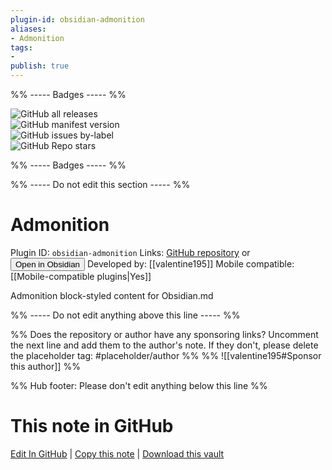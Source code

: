 ```yaml
---
plugin-id: obsidian-admonition
aliases:
- Admonition
tags: 
- 
publish: true
---
```


%% ----- Badges ----- %%

![GitHub all releases](https://img.shields.io/github/downloads/valentine195/obsidian-admonition/total?color=573E7A&logo=github&style=for-the-badge)   
![GitHub manifest version](https://img.shields.io/github/manifest-json/v/valentine195/obsidian-admonition?color=573E7A&logo=github&style=for-the-badge)   
![GitHub issues by-label](https://img.shields.io/github/issues/valentine195/obsidian-admonition/help%20wanted?color=573E7A&logo=github&style=for-the-badge)   
![GitHub Repo stars](https://img.shields.io/github/stars/valentine195/obsidian-admonition?color=573E7A&logo=github&style=for-the-badge)

%% ----- Badges ----- %%

%% ----- Do not edit this section ----- %%

# Admonition

Plugin ID: `obsidian-admonition`
Links: [GitHub repository](https://github.com/valentine195/obsidian-admonition) or [<button id=HH>Open in Obsidian</button>](obsidian://show-plugin?id=obsidian-admonition)
Developed by: [[valentine195]]
Mobile compatible: [[Mobile-compatible plugins|Yes]]

Admonition block-styled content for Obsidian.md

%% ----- Do not edit anything above this line ----- %% 

%% Does the repository or author have any sponsoring links? Uncomment the next line and add them to the author's note. If they don't, please delete the placeholder tag: #placeholder/author %%
%% ![[valentine195#Sponsor this author]] %%

%% Hub footer: Please don't edit anything below this line %%

# This note in GitHub

<span class="git-footer">[Edit In GitHub](https://github.dev/obsidian-community/obsidian-hub/blob/main/02%20-%20Community%20Expansions/02.05%20All%20Community%20Expansions/Plugins/obsidian-admonition.md "git-hub-edit-note") | [Copy this note](https://raw.githubusercontent.com/obsidian-community/obsidian-hub/main/02%20-%20Community%20Expansions/02.05%20All%20Community%20Expansions/Plugins/obsidian-admonition.md "git-hub-copy-note") | [Download this vault](https://github.com/obsidian-community/obsidian-hub/archive/refs/heads/main.zip "git-hub-download-vault") </span>
